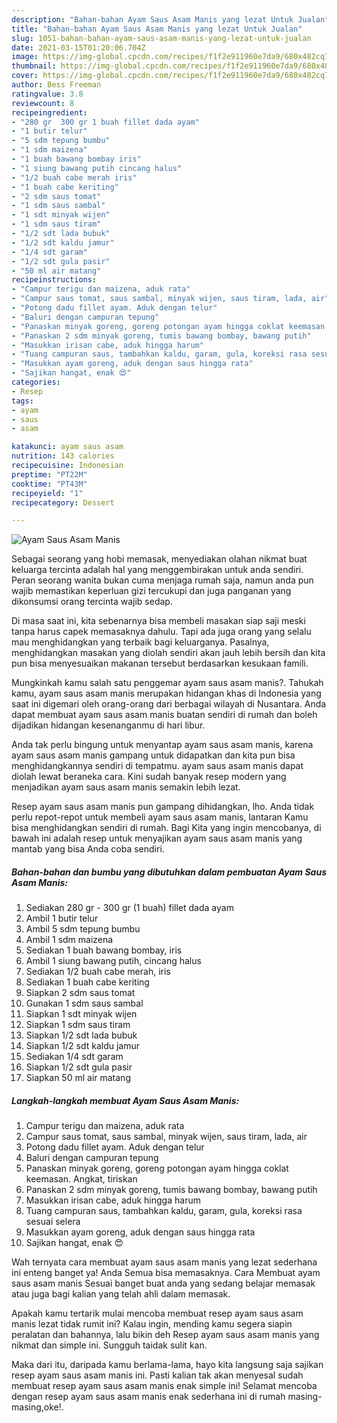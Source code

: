 ```yaml
---
description: "Bahan-bahan Ayam Saus Asam Manis yang lezat Untuk Jualan"
title: "Bahan-bahan Ayam Saus Asam Manis yang lezat Untuk Jualan"
slug: 1051-bahan-bahan-ayam-saus-asam-manis-yang-lezat-untuk-jualan
date: 2021-03-15T01:20:06.704Z
image: https://img-global.cpcdn.com/recipes/f1f2e911960e7da9/680x482cq70/ayam-saus-asam-manis-foto-resep-utama.jpg
thumbnail: https://img-global.cpcdn.com/recipes/f1f2e911960e7da9/680x482cq70/ayam-saus-asam-manis-foto-resep-utama.jpg
cover: https://img-global.cpcdn.com/recipes/f1f2e911960e7da9/680x482cq70/ayam-saus-asam-manis-foto-resep-utama.jpg
author: Bess Freeman
ratingvalue: 3.8
reviewcount: 8
recipeingredient:
- "280 gr  300 gr 1 buah fillet dada ayam"
- "1 butir telur"
- "5 sdm tepung bumbu"
- "1 sdm maizena"
- "1 buah bawang bombay iris"
- "1 siung bawang putih cincang halus"
- "1/2 buah cabe merah iris"
- "1 buah cabe keriting"
- "2 sdm saus tomat"
- "1 sdm saus sambal"
- "1 sdt minyak wijen"
- "1 sdm saus tiram"
- "1/2 sdt lada bubuk"
- "1/2 sdt kaldu jamur"
- "1/4 sdt garam"
- "1/2 sdt gula pasir"
- "50 ml air matang"
recipeinstructions:
- "Campur terigu dan maizena, aduk rata"
- "Campur saus tomat, saus sambal, minyak wijen, saus tiram, lada, air"
- "Potong dadu fillet ayam. Aduk dengan telur"
- "Baluri dengan campuran tepung"
- "Panaskan minyak goreng, goreng potongan ayam hingga coklat keemasan. Angkat, tiriskan"
- "Panaskan 2 sdm minyak goreng, tumis bawang bombay, bawang putih"
- "Masukkan irisan cabe, aduk hingga harum"
- "Tuang campuran saus, tambahkan kaldu, garam, gula, koreksi rasa sesuai selera"
- "Masukkan ayam goreng, aduk dengan saus hingga rata"
- "Sajikan hangat, enak 😍"
categories:
- Resep
tags:
- ayam
- saus
- asam

katakunci: ayam saus asam 
nutrition: 143 calories
recipecuisine: Indonesian
preptime: "PT22M"
cooktime: "PT43M"
recipeyield: "1"
recipecategory: Dessert

---
```



![Ayam Saus Asam Manis](https://img-global.cpcdn.com/recipes/f1f2e911960e7da9/680x482cq70/ayam-saus-asam-manis-foto-resep-utama.jpg)

Sebagai seorang yang hobi memasak, menyediakan olahan nikmat buat keluarga tercinta adalah hal yang menggembirakan untuk anda sendiri. Peran seorang  wanita bukan cuma menjaga rumah saja, namun anda pun wajib memastikan keperluan gizi tercukupi dan juga panganan yang dikonsumsi orang tercinta wajib sedap.

Di masa  saat ini, kita sebenarnya bisa membeli masakan siap saji meski tanpa harus capek memasaknya dahulu. Tapi ada juga orang yang selalu mau menghidangkan yang terbaik bagi keluarganya. Pasalnya, menghidangkan masakan yang diolah sendiri akan jauh lebih bersih dan kita pun bisa menyesuaikan makanan tersebut berdasarkan kesukaan famili. 



Mungkinkah kamu salah satu penggemar ayam saus asam manis?. Tahukah kamu, ayam saus asam manis merupakan hidangan khas di Indonesia yang saat ini digemari oleh orang-orang dari berbagai wilayah di Nusantara. Anda dapat membuat ayam saus asam manis buatan sendiri di rumah dan boleh dijadikan hidangan kesenanganmu di hari libur.

Anda tak perlu bingung untuk menyantap ayam saus asam manis, karena ayam saus asam manis gampang untuk didapatkan dan kita pun bisa menghidangkannya sendiri di tempatmu. ayam saus asam manis dapat diolah lewat beraneka cara. Kini sudah banyak resep modern yang menjadikan ayam saus asam manis semakin lebih lezat.

Resep ayam saus asam manis pun gampang dihidangkan, lho. Anda tidak perlu repot-repot untuk membeli ayam saus asam manis, lantaran Kamu bisa menghidangkan sendiri di rumah. Bagi Kita yang ingin mencobanya, di bawah ini adalah resep untuk menyajikan ayam saus asam manis yang mantab yang bisa Anda coba sendiri.

<!--inarticleads1-->

##### Bahan-bahan dan bumbu yang dibutuhkan dalam pembuatan Ayam Saus Asam Manis:

1. Sediakan 280 gr - 300 gr (1 buah) fillet dada ayam
1. Ambil 1 butir telur
1. Ambil 5 sdm tepung bumbu
1. Ambil 1 sdm maizena
1. Sediakan 1 buah bawang bombay, iris
1. Ambil 1 siung bawang putih, cincang halus
1. Sediakan 1/2 buah cabe merah, iris
1. Sediakan 1 buah cabe keriting
1. Siapkan 2 sdm saus tomat
1. Gunakan 1 sdm saus sambal
1. Siapkan 1 sdt minyak wijen
1. Siapkan 1 sdm saus tiram
1. Siapkan 1/2 sdt lada bubuk
1. Siapkan 1/2 sdt kaldu jamur
1. Sediakan 1/4 sdt garam
1. Siapkan 1/2 sdt gula pasir
1. Siapkan 50 ml air matang




<!--inarticleads2-->

##### Langkah-langkah membuat Ayam Saus Asam Manis:

1. Campur terigu dan maizena, aduk rata
1. Campur saus tomat, saus sambal, minyak wijen, saus tiram, lada, air
1. Potong dadu fillet ayam. Aduk dengan telur
1. Baluri dengan campuran tepung
1. Panaskan minyak goreng, goreng potongan ayam hingga coklat keemasan. Angkat, tiriskan
1. Panaskan 2 sdm minyak goreng, tumis bawang bombay, bawang putih
1. Masukkan irisan cabe, aduk hingga harum
1. Tuang campuran saus, tambahkan kaldu, garam, gula, koreksi rasa sesuai selera
1. Masukkan ayam goreng, aduk dengan saus hingga rata
1. Sajikan hangat, enak 😍




Wah ternyata cara membuat ayam saus asam manis yang lezat sederhana ini enteng banget ya! Anda Semua bisa memasaknya. Cara Membuat ayam saus asam manis Sesuai banget buat anda yang sedang belajar memasak atau juga bagi kalian yang telah ahli dalam memasak.

Apakah kamu tertarik mulai mencoba membuat resep ayam saus asam manis lezat tidak rumit ini? Kalau ingin, mending kamu segera siapin peralatan dan bahannya, lalu bikin deh Resep ayam saus asam manis yang nikmat dan simple ini. Sungguh taidak sulit kan. 

Maka dari itu, daripada kamu berlama-lama, hayo kita langsung saja sajikan resep ayam saus asam manis ini. Pasti kalian tak akan menyesal sudah membuat resep ayam saus asam manis enak simple ini! Selamat mencoba dengan resep ayam saus asam manis enak sederhana ini di rumah masing-masing,oke!.

